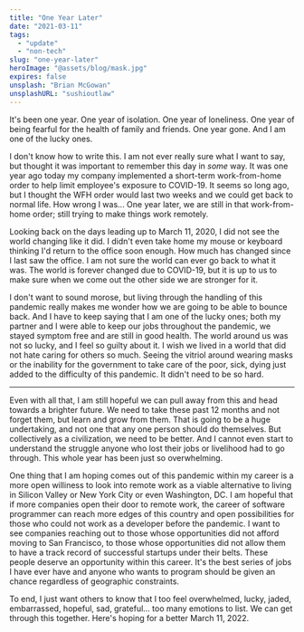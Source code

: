```yaml
---
title: "One Year Later"
date: "2021-03-11"
tags:
  - "update"
  - "non-tech"
slug: "one-year-later"
heroImage: "@assets/blog/mask.jpg"
expires: false
unsplash: "Brian McGowan"
unsplashURL: "sushioutlaw"
---
```


It's been one year. One year of isolation. One year of loneliness. One year of being fearful for the health of
family and friends. One year gone. And I am one of the lucky ones.

I don't know how to write this. I am not ever really sure what I want to say, but thought it was important to remember
this day in _some_ way. It was one year ago today my company implemented a short-term work-from-home order to help
limit employee's exposure
to COVID-19. It seems so long ago, but I thought the WFH order would last two weeks and we could get back to normal
life. How wrong I was... One year later, we are still in that work-from-home order; still trying to make things work
remotely.

Looking back on the days leading up to March 11, 2020, I did not see the world changing like it did. I didn't even
take home my mouse or keyboard thinking I'd return to the office soon enough. How much has changed since I last saw the
office. I am not sure the world can ever go back to what it was. The world is forever changed due to COVID-19, but it
is up to us to make sure when we come out the other side we are stronger for it.

I don't want to sound morose, but living through the handling of this pandemic really makes me wonder how we are going
to be able to bounce back. And I have to keep saying that I am one of the lucky ones; both my partner and I were able
to keep our jobs throughout the pandemic, we stayed symptom free and are still in good health. The world around us was
not so lucky, and I feel so guilty about it. I wish we lived in a world that did not hate caring for others so much.
Seeing the vitriol around wearing masks or the inability for the government to take care of the poor, sick, dying just
added to the difficulty of this pandemic. It didn't need to be so hard.

<hr class="small-hr" />

Even with all that, I am still hopeful we can pull away from this and head towards a brighter future. We need to take
these past 12 months and not forget them, but learn and grow from them. That is going to be a huge undertaking, and not
one that any one person should do themselves. But collectively as a civilization, we need to be better. And I cannot
even start to understand the struggle anyone who lost their jobs or livelihood had to go through. This whole year has
been just so overwhelming.

One thing that I am hoping comes out of this pandemic within my career is a more open williness to look into remote
work as a viable alternative to living in Silicon Valley or New York City or even Washington, DC. I am hopeful that
if more companies open
their door to remote work, the career of software programmer can reach more edges of this country and open possibilities
for those who could not work as a developer before the pandemic. I want to see companies reaching out to those whose
opportunities did not afford moving to San Francisco, to those whose opportunities did not allow them to have a track
record of successful startups under their belts. These people deserve an opportunity within this career. It's the best
series of jobs I have ever have and anyone who wants to program should be given an chance regardless of geographic
constraints.

To end, I just want others to know that I too feel overwhelmed, lucky, jaded, embarrassed, hopeful, sad, grateful...
too many emotions to list. We can get through this together. Here's hoping for a better March 11, 2022.
